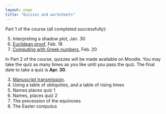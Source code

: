 ```yaml
---
layout: page
title: "Quizzes and worksheets"
---
```


Part 1 of the course (all completed successfully):

5. Interpreting a shadow plot, Jan. 30
1. [Euclidean proof](euclid/), Feb. 18
2. [Computing with Greek numbers](numbers/), Feb. 20

In Part 2 of the course, quizzes will be made available on Moodle.  You may take the quiz as many times as you like until you pass the quiz.  The final date to take a quiz is **Apr. 30**.


3. [Manuscript transmission](manuscripts/).
4. Using a table of obliquities, and a table of rising times
5. Names places quiz 1
6. Names, places quiz 2
7. The precession of the equinoxes
8. The Easter computus
